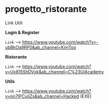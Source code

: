 # progetto_ristorante

Link Utili

**Login & Register**

`Link` --> https://www.youtube.com/watch?v=-ubBkOa9RP0&ab_channel=KimToo

**Ristorante**

`Link` --> https://www.youtube.com/watch?v=Ux815ShDVxk&ab_channel=C%23UiAcademy

**Utils**

`Link` --> https://www.youtube.com/watch?v=pn7IPCuliZs&ab_channel=Hacked (EXE)

